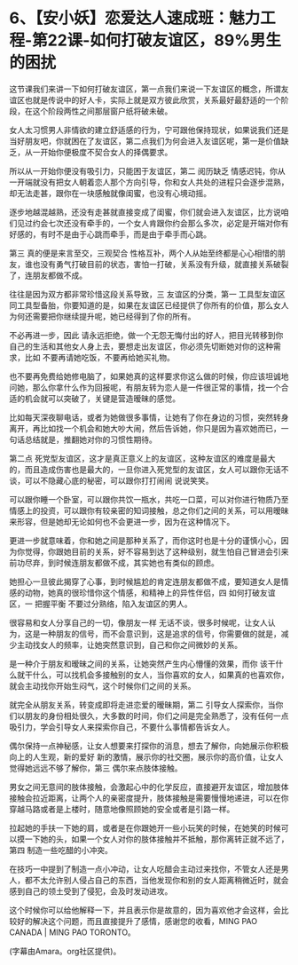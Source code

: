 # 6、【安小妖】恋爱达人速成班：魅力工程-第22课-如何打破友谊区，89%男生的困扰

这节课我们来讲一下如何打破友谊区，第一点我们来说一下友谊区的概念，所谓友谊区也就是传说中的好人卡，实际上就是双方彼此欣赏，关系最好最舒适的一个阶段，在这个阶段两性之间那层窗户纸将破未破。

女人太习惯男人非情欲的建立舒适感的行为，宁可跟他保持现状，如果说我们还是当好朋友吧，你就困在了友谊区，第二点我们为何会进入友谊区呢，第一是价值缺乏，从一开始你便极度不契合女人的择偶要求。

所以从一开始你便没有吸引力，只能困于友谊区，第二 阅历缺乏 情感迟钝，你从一开端就没有把女人朝着恋人那个方向引导，你和女人共处的进程只会逐步混熟，却无法走甚，跟你在一块感触就像闺蜜，也没有心境动摇。

逐步地越混越熟，还没有走甚就直接变成了闺蜜，你们就会进入友谊区，比方说咱们见过约会七次还没有牵手的，一个女人肯跟你约会那么多次，必定是开端对你有好感的，有时不是由于心跳而牵手，而是由于牵手而心跳。

第三 真的便是来言至交，三观契合 性格互补，两个人从始至终都是心心相惜的朋友，谁也没有勇气打破目前的状态，害怕一打破，关系没有升级，就直接关系破裂了，连朋友都做不成。

往往是因为双方都非常珍惜这段关系导致，三 友谊区的分类，第一 工具型友谊区同工具型备胎，你要知道的是，如果在友谊区已经提供了你所有的价值，那么女人为何还需要把你继续提升呢，她已经得到了你的所有。

不必再进一步，因此 请永远拒绝，做一个无怨无悔付出的好人，把目光转移到你自己的生活和其他女人身上去，要想走出友谊区，你必须先切断她对你的这种需求，比如 不要再请她吃饭，不要再给她买礼物。

也不要再免费给她修电脑了，如果她真的这样要求你这么做的时候，你应该坦诚地问她，那么你拿什么作为回报呢，有朋友转为恋人是一件很正常的事情，找一个合适的机会就可以突破了，关键是营造暧昧的感觉。

比如每天深夜聊电话，或者为她做很多事情，让她有了你在身边的习惯，突然转身离开，再比如找一个机会和她大吵大闹，然后告诉她，你只是因为喜欢她而已，一句话总结就是，推翻她对你的习惯性期待。

第二点 死党型友谊区，这才是真正意义上的友谊区，这种友谊区的难度是最大的，而且造成伤害也是最大的，一旦你进入死党型的友谊区，女人可以跟你无话不谈，可以不隐藏心底的秘密，可以跟你打打闹闹 说说笑笑。

可以跟你睡一个卧室，可以跟你共饮一瓶水，共吃一口菜，可以对你进行物质乃至情感上的投资，可以跟你有较亲密的知词接触，总之你们之间的关系，可以用暧昧来形容，但是她却无论如何也不会更进一步，因为在这种情况下。

更进一步就意味着，你和她之间是那种关系了，而你这时也是十分的谨慎小心，因为你觉得，你跟她目前的关系，好不容易到达了这种级别，就生怕自己冒进会引来前功尽弃，到时候连朋友都做不成，其实她也有类似的顾虑。

她担心一旦彼此揭穿了心事，到时候尴尬的肯定连朋友都做不成，要知道女人是情感的动物，她真的很珍惜你这个情感，和精神上的异性伴侣，四 如何打破友谊区，一 把握平衡 不要过分熟络，陷入友谊区的男人。

很容易和女人分享自己的一切，像朋友一样 无话不谈，很多时候呢，让女人认为，这是一种朋友的信号，而不会意识到，这是追求的信号，你需要做的就是，减少主动找女人的频率，让她突然意识到，自己和你之间微妙的关系。

是一种介于朋友和暧昧之间的关系，让她突然产生内心懵懂的效果，而你 该干什么就干什么，可以找机会多接触别的女人，当你喜欢的女人，如果真的也喜欢你，就会主动找你开始生闷气，这个时候你们之间的关系。

就完全从朋友关系，转变成即将走进恋爱的暧昧期，第二 引导女人探索你，当你们以朋友的身份相处很久，大多数的时间，你们之间是完全熟悉了，没有任何一点吸引力，学会引导女人来探索你自己，不要什么事情都告诉女人。

偶尔保持一点神秘感，让女人想要来打探你的消息，想去了解你，向她展示你积极向上的人生观，新的爱好 新的激情，展示你的社交圈，展示你的高价值，让女人觉得她远远不够了解你，第三 偶尔来点肢体接触。

男女之间无意间的肢体接触，会激起心中的化学反应，直接避开友谊区，增加肢体接触会拉近距离，让两个人的亲密度提升，肢体接触是需要慢慢地递进，可以在你穿越马路或者是上楼时，随意地像照顾她的安全或者是引路一样。

拉起她的手扶一下她的肩，或者是在你跟她开一些小玩笑的时候，在她笑的时候可以摸一下她的头，如果一个女人对你的肢体接触并不抵触，那你离转正就不远了，第四 制造一些吃醋的小冲突。

在技巧一中提到了制造一点小冲动，让女人吃醋会主动过来找你，不管女人还是男人，都不太允许别人侵占自己的东西，当他发现你和别的女人距离稍微近时，就会感到自己的领土受到了侵犯，会及时发动进攻。

这个时候你可以给他解释一下，并且表示你是故意的，因为喜欢他才会这样，会比较好的解决这个问题，而且直接提升了感情，感谢您的收看，MING PAO CANADA | MING PAO TORONTO。

(字幕由Amara。org社区提供)。